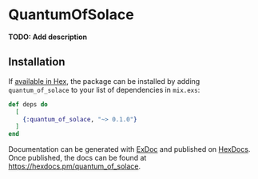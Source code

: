 # QuantumOfSolace

**TODO: Add description**

## Installation

If [available in Hex](https://hex.pm/docs/publish), the package can be installed
by adding `quantum_of_solace` to your list of dependencies in `mix.exs`:

```elixir
def deps do
  [
    {:quantum_of_solace, "~> 0.1.0"}
  ]
end
```

Documentation can be generated with [ExDoc](https://github.com/elixir-lang/ex_doc)
and published on [HexDocs](https://hexdocs.pm). Once published, the docs can
be found at <https://hexdocs.pm/quantum_of_solace>.

